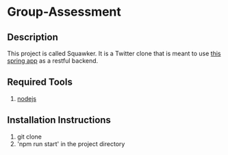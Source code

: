 # Group-Assessment
## Description
This project is called Squawker.
It is a Twitter clone that is meant to use [this spring app](https://github.com/dowjohn/spring-boot-mapstruct-skeleton)
as a restful backend.
## Required Tools
1. [nodejs](https://nodejs.org/en/download/)
## Installation Instructions
1. git clone
2. 'npm run start' in the project directory
